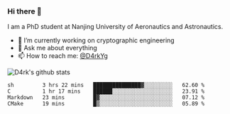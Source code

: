 ### Hi there 👋

I am a PhD student at Nanjing University of Aeronautics and Astronautics.

- 🔭 I’m currently working on cryptographic engineering
- 💬 Ask me about everything
- 📫 How to reach me: [@D4rkYg](https://twitter.com/D4rkYg)

![D4rk's github stats](https://github-readme-stats.vercel.app/api?username=dd4rk&show_icons=true&title_color=fff&icon_color=79ff97&text_color=9f9f9f&bg_color=151515)

<!--START_SECTION:waka-->
```text
sh         3 hrs 22 mins   ███████████████▓░░░░░░░░░   62.60 % 
C          1 hr 17 mins    ██████░░░░░░░░░░░░░░░░░░░   23.91 % 
Markdown   23 mins         █▓░░░░░░░░░░░░░░░░░░░░░░░   07.12 % 
CMake      19 mins         █▒░░░░░░░░░░░░░░░░░░░░░░░   05.89 % 
```
<!--END_SECTION:waka-->
